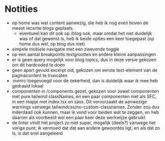 # Notities

- op home was wat content aanwezig, die heb ik nog even boven de meest recente blogs geplaats.
  - eventueel kan dit ook op /blog ook, maar omdat het niet duidelijk was of dat gewenst is, heb ik beide opties een keer toegepast (op home dus wel, op blog dus niet)
- simpele mobiele navigatie met een zwevende toggle
- op een aantal breakpoints textgroottes en andere kleine aanpassingen
- er is geen query mogelijk voor blog topics, dus in deze versie gekozen om dit hardcoded te doen
- geen apart gevuld excerpt oid, gekozen om eerste text-element van de paginacontent te truncaten
- .nvmrc toegevoegd voor de zekerheid, dan is duidelijk waar ik mee heb gedraaid lokaal
- componenten in /components gezet, gekozen voor zowel componenten met pure tailwind classNames, en een paar componenten niet als SFC, in een mapje met index.tsx en sass. Dit veroorzaakt de aanwezige warnings vanwege tailwindcss/no-custom-classnames. Zonder zou dus inderdaad ook kunnen, maar ik vond voor beiden wat te zeggen, en heb daarom als voorbeeld wel een paar keer deze werkwijze gebruikt
- de linter vindt het project zo niet super, mogelijk (deels?) vanwege het vorige punt; ik vermoed dat dat aan andere gewoontes ligt, en als dat zo is, is dat snel aangeleerd
